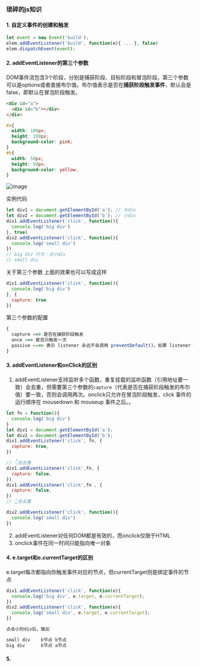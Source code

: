 ### 琐碎的js知识

#### 1. 自定义事件的创建和触发
```js
let event = new Event('build');
elem.addEventListener('build', function(e){ ... }, false)
elem.dispatchEvent(event);
```

#### 2. addEventListener的第三个参数

DOM事件流包含3个阶段，分别是捕获阶段、目标阶段和冒泡阶段，第三个参数可以是options或者直接布尔值。布尔值表示是否在**捕获阶段触发事件**，默认会是false，即默认在冒泡阶段触发。

```html
<div id="a">
  <div id="b"></div>
</div>
```

```css
#a{
  width: 100px;
  height: 100px;
  background-color: pink;
}
#b{
  width: 50px;
  height: 50px;
  background-color: yellow;
}
```

![image](https://github.com/AddJunZ/Front-End/blob/master/img/dom-event.jpg)


实例代码
```js
let div1 = document.getElementById('a'); // 大div
let div2 = document.getElementById('b'); // 小div
div1.addEventListener('click', function(){
  console.log('big div')
}, true)
div2.addEventListener('click', function(){
  console.log('small div')
})
// big div 行为：点小div
// small div
```

关于第三个参数 上面的效果也可以写成这样
```js
div1.addEventListener('click', function(){
  console.log('big div')
}, {
  capture: true
})
```

第三个参数的配置
```js
{
  capture ==> 是否在捕获阶段触发
  once ==> 是否只触发一次
  passive ===> 表示 listener 永远不会调用 preventDefault()。如果 listener 仍然调用了这个函数，客户端将会忽略它并抛出一个控制台警告。
}
```



#### 3. addEventListener和onClick的区别
1. addEventListener支持监听多个函数，重复挂载的监听函数（引用地址要一致）会去重，但需要第三个参数的```capture```（代表是否在捕获阶段触发的布尔值）要一致，否则会调用两次。onclick只允许在冒泡阶段触发，click 事件的运行顺序在 mousedown 和 mouseup 事件之后。。
```js
let fn = function(){
  console.log('big div')
}
let div1 = document.getElementById('a');
let div2 = document.getElementById('b');
div1.addEventListener('click', fn, {
  capture: true,
})

// 👇会去重
div1.addEventListener('click',fn, {
  capture: false,
})
div1.addEventListener('click',fn , {
  capture: false,
})
// 👆会去重

div2.addEventListener('click', function(){
  console.log('small div')
})
```

2. addEventListener对任何DOM都是有效的，而onclick仅限于HTML
3. onclick事件在同一时间只能指向唯一对象

#### 4. e.target和e.currentTarget的区别
e.target每次都指向你触发事件对应的节点，但currentTarget则是绑定事件的节点
```js
div1.addEventListener('click', function(e){
  console.log('big div', e.target, e.currentTarget);
})
div2.addEventListener('click', function(e){
  console.log('small div', e.target, e.currentTarget);
})

点击小的div后，输出

small div    b节点 b节点
big div      b节点 a节点
```

#### 5. 

